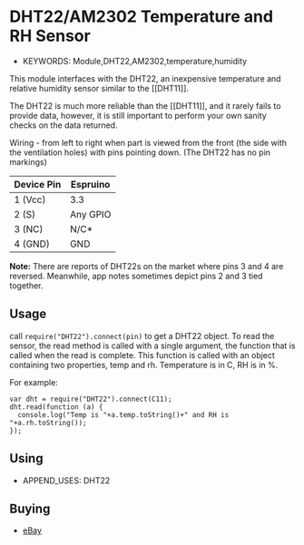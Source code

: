 <!--- Copyright (c) 2014 Spence Konde. See the file LICENSE for copying permission. -->
DHT22/AM2302 Temperature and RH Sensor
=====================

* KEYWORDS: Module,DHT22,AM2302,temperature,humidity

This module interfaces with the DHT22, an inexpensive temperature and relative humidity sensor similar to the [[DHT11]]. 

The DHT22 is much more reliable than the [[DHT11]], and it rarely fails to provide data, however, it is still important to perform your own sanity checks on the data returned. 

Wiring - from left to right when part is viewed from the front (the side with the ventilation holes) with pins pointing down. (The DHT22 has no pin markings)

  | Device Pin | Espruino |
  | ---------- | -------- |
  | 1 (Vcc)    | 3.3      |
  | 2 (S)      | Any GPIO |
  | 3 (NC)     | N/C*     |
  | 4 (GND)    | GND      |

**Note:** There are reports of DHT22s on the market where pins 3 and 4 are reversed. Meanwhile, app notes sometimes depict pins 2 and 3 tied together. 


Usage
-----

call `require("DHT22").connect(pin)` to get a DHT22 object. To read the sensor, the read method is called with a single argument, the function that is called when the read is complete. This function is called with an object containing two properties, temp and rh. Temperature is in C, RH is in %. 

For example:

```
var dht = require("DHT22").connect(C11);
dht.read(function (a) {
  console.log("Temp is "+a.temp.toString()+" and RH is "+a.rh.toString());
});
```

Using 
-----

* APPEND_USES: DHT22


Buying
------

* [eBay](http://www.ebay.com/sch/i.html?_nkw=DHT22)
